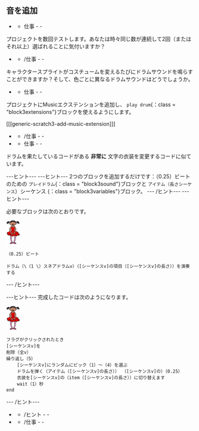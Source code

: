 ## 音を追加

- - 仕事 - -

プロジェクトを数回テストします。あなたは時々同じ数が連続して2回（またはそれ以上）選ばれることに気付いますか？

- - /仕事 - -

キャラクタースプライトがコスチュームを変えるたびにドラムサウンドを鳴らすことができますか？そして、色ごとに異なるドラムサウンドはどうでしょうか。

- - 仕事 - -

プロジェクトにMusicエクステンションを追加し、 `play drum`{：class = "block3extensions"}ブロックを使えるようにします。

[[[generic-scratch3-add-music-extension]]]

- - /仕事 - -

- - 仕事 - -

ドラムを果たしているコードがある **非常に** 文字の衣装を変更するコードに似ています。

\---ヒント\--- \---ヒント\--- 2つのブロックを追加するだけです：（0.25）ビートのための `プレイドラム`{：class = "block3sound"}ブロックと `アイテム（長さシーケンス`）シーケンス</code> {：class = "block3variables"}ブロック。 \--- /ヒント\--- \---ヒント\---

必要なブロックは次のとおりです。

![バレリーナ](images/ballerina.png)

```blocks3
（0.25）ビート

ドラム（\（1 \）スネアドラムv）（[シーケンスv]の項目（[シーケンスv]の長さ））を演奏する
```

\--- /ヒント\---

\---ヒント\--- 完成したコードは次のようになります。

![バレリーナ](images/ballerina.png)

```blocks3
フラグがクリックされたとき
[シーケンスv]を
削除（全v） 
繰り返し（5）
    [シーケンスv]にランダムにピック（1）〜（4）を選ぶ
    ドラムを弾く（アイテム（[シーケンスv]の長さ）） （[シーケンスv]の）（0.25）
    衣装を[シーケンスv]の（item（[シーケンスv]の長さ））に切り替えます
    wait（1）秒
end
```

\--- /ヒント\---

- - /ヒント - -

- - /仕事 - -
